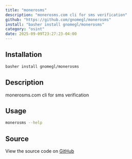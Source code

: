 ```yaml
---
title: "monerosms"
description: "monerosms.com cli for sms verification"
github: "https://github.com/gnomegl/monerosms"
install: "basher install gnomegl/monerosms"
category: "osint"
date: 2025-09-09T23:27:23-04:00
---
```


## Installation

```bash
basher install gnomegl/monerosms
```

## Description

monerosms.com cli for sms verification

## Usage

```bash
monerosms --help
```

## Source

View the source code on [GitHub](https://github.com/gnomegl/monerosms)
